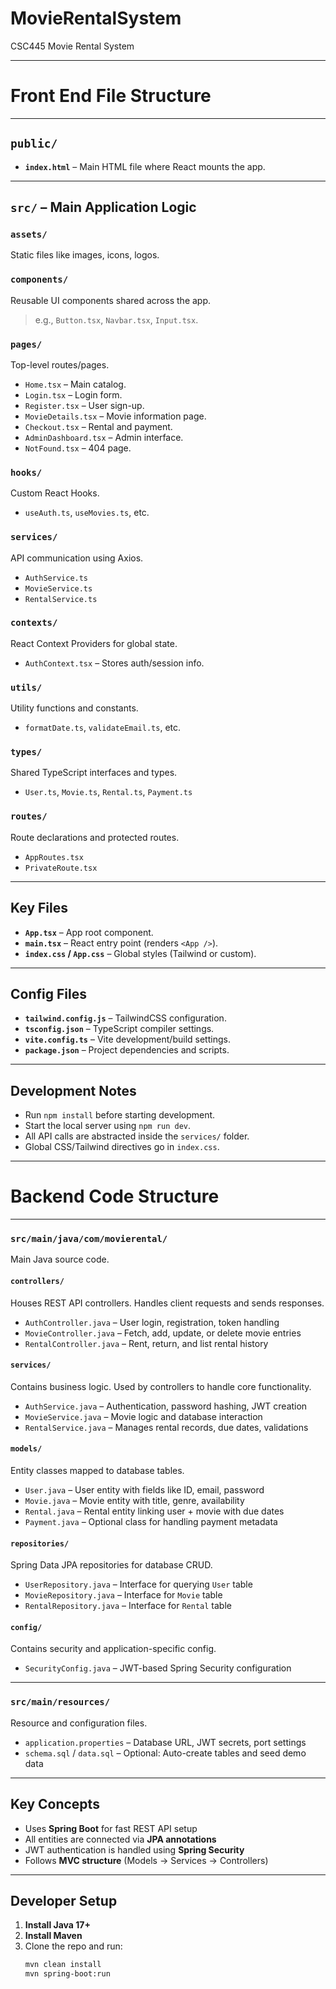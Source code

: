 # MovieRentalSystem
CSC445 Movie Rental System

---
# Front End File Structure

---

##  `public/`

- **`index.html`** – Main HTML file where React mounts the app.

---

##  `src/` – Main Application Logic

###  `assets/`
Static files like images, icons, logos.

###  `components/`
Reusable UI components shared across the app.
> e.g., `Button.tsx`, `Navbar.tsx`, `Input.tsx`.

###  `pages/`
Top-level routes/pages.
- `Home.tsx` – Main catalog.
- `Login.tsx` – Login form.
- `Register.tsx` – User sign-up.
- `MovieDetails.tsx` – Movie information page.
- `Checkout.tsx` – Rental and payment.
- `AdminDashboard.tsx` – Admin interface.
- `NotFound.tsx` – 404 page.

###  `hooks/`
Custom React Hooks.
- `useAuth.ts`, `useMovies.ts`, etc.

###  `services/`
API communication using Axios.
- `AuthService.ts`
- `MovieService.ts`
- `RentalService.ts`

###  `contexts/`
React Context Providers for global state.
- `AuthContext.tsx` – Stores auth/session info.

###  `utils/`
Utility functions and constants.
- `formatDate.ts`, `validateEmail.ts`, etc.

###  `types/`
Shared TypeScript interfaces and types.
- `User.ts`, `Movie.ts`, `Rental.ts`, `Payment.ts`

###  `routes/`
Route declarations and protected routes.
- `AppRoutes.tsx`
- `PrivateRoute.tsx`

---

##  Key Files

- **`App.tsx`** – App root component.
- **`main.tsx`** – React entry point (renders `<App />`).
- **`index.css` / `App.css`** – Global styles (Tailwind or custom).

---

##  Config Files

- **`tailwind.config.js`** – TailwindCSS configuration.
- **`tsconfig.json`** – TypeScript compiler settings.
- **`vite.config.ts`** – Vite development/build settings.
- **`package.json`** – Project dependencies and scripts.

---

##  Development Notes

- Run `npm install` before starting development.
- Start the local server using `npm run dev`.
- All API calls are abstracted inside the `services/` folder.
- Global CSS/Tailwind directives go in `index.css`.

---
# Backend Code Structure


---

### `src/main/java/com/movierental/`
Main Java source code.

#### `controllers/`
Houses REST API controllers. Handles client requests and sends responses.

- `AuthController.java` – User login, registration, token handling
- `MovieController.java` – Fetch, add, update, or delete movie entries
- `RentalController.java` – Rent, return, and list rental history

#### `services/`
Contains business logic. Used by controllers to handle core functionality.

- `AuthService.java` – Authentication, password hashing, JWT creation
- `MovieService.java` – Movie logic and database interaction
- `RentalService.java` – Manages rental records, due dates, validations

#### `models/`
Entity classes mapped to database tables.

- `User.java` – User entity with fields like ID, email, password
- `Movie.java` – Movie entity with title, genre, availability
- `Rental.java` – Rental entity linking user + movie with due dates
- `Payment.java` – Optional class for handling payment metadata

#### `repositories/`
Spring Data JPA repositories for database CRUD.

- `UserRepository.java` – Interface for querying `User` table
- `MovieRepository.java` – Interface for `Movie` table
- `RentalRepository.java` – Interface for `Rental` table

#### `config/`
Contains security and application-specific config.

- `SecurityConfig.java` – JWT-based Spring Security configuration

---

### `src/main/resources/`
Resource and configuration files.

- `application.properties` – Database URL, JWT secrets, port settings
- `schema.sql` / `data.sql` – Optional: Auto-create tables and seed demo data

---

##  Key Concepts

- Uses **Spring Boot** for fast REST API setup
- All entities are connected via **JPA annotations**
- JWT authentication is handled using **Spring Security**
- Follows **MVC structure** (Models → Services → Controllers)

---

##  Developer Setup

1. **Install Java 17+**
2. **Install Maven**
3. Clone the repo and run:
   ```bash
   mvn clean install
   mvn spring-boot:run

